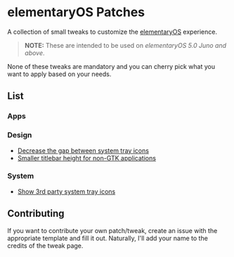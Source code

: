 # elementaryOS Patches
A collection of small tweaks to customize the [elementaryOS](https://elementary.io/) experience.

> __NOTE:__ These are intended to be used on _elementaryOS 5.0 Juno and above_.

None of these tweaks are mandatory and you can cherry pick what you want to apply based on your needs.

## List

### Apps

### Design

- [Decrease the gap between system tray icons](design/decrease_the_gap_between_system_tray_icons)
- [Smaller titlebar height for non-GTK applications](design/smaller_titlebar_for_non-gtk_applications)

### System

- [Show 3rd party system tray icons](system/show_3rd_party_system_tray_icons)

## Contributing

If you want to contribute your own patch/tweak, create an issue with the appropriate template and fill it out. Naturally, I'll add your name to the credits of the tweak page.